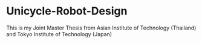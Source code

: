 # Unicycle-Robot-Design
This is my Joint Master Thesis from Asian Institute of Technology (Thailand) and Tokyo Institute of Technology (Japan)

